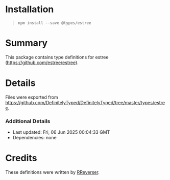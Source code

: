 # Installation
>
> `npm install --save @types/estree`

# Summary

This package contains type definitions for estree (<https://github.com/estree/estree>).

# Details

Files were exported from <https://github.com/DefinitelyTyped/DefinitelyTyped/tree/master/types/estree>.

### Additional Details

* Last updated: Fri, 06 Jun 2025 00:04:33 GMT
* Dependencies: none

# Credits

These definitions were written by [RReverser](https://github.com/RReverser).

